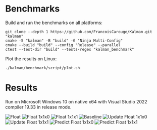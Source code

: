 # Benchmarks

Build and run the benchmarks on all platforms:

```shell
git clone --depth 1 https://github.com/FrancoisCarouge/Kalman.git "kalman"
cmake -S "kalman" -B "build" -G "Ninja Multi-Config"
cmake --build "build" --config "Release" --parallel
ctest --test-dir "build" --tests-regex "kalman_benchmark"
```

Plot the results on Linux:

```shell
./kalman/benchmark/script/plot.sh
```

# Results

Run on Microsoft Windows 10 on native x64 with Visual Studio 2022 compiler 19.33 in release mode.

![Float](image/float.svg)
![Float 1x1x0](image/float_1x1x0.svg)
![Float 1x1x1](image/float_1x1x1.svg)
![Baseline](image/baseline.svg)
![Update Float 1x1x0](image/update_1x1x0.svg)
![Update Float 1x1x1](image/update_1x1x1.svg)
![Predict Float 1x1x0](image/predict_1x1x0.svg)
![Predict Float 1x1x1](image/predict_1x1x1.svg)
